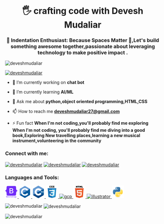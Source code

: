 <h1 align="center">🖐 crafting code with Devesh Mudaliar</h1>
<h3 align="center">📏 Indentation Enthusiast: Because Spaces Matter 🚀,Let's build something awesome together,passionate about leveraging technology to make positive impact .</h3>

<p align="left"> <img src="https://komarev.com/ghpvc/?username=deveshmudaliar&label=Profile%20views&color=0e75b6&style=flat" alt="deveshmudaliar" /> </p>

<p align="left"> <a href="https://twitter.com/deveshmudaliar" target="blank"><img src="https://img.shields.io/twitter/follow/deveshmudaliar?logo=twitter&style=for-the-badge" alt="deveshmudaliar" /></a> </p>

- 🔭 I’m currently working on **chat bot**

- 🌱 I’m currently learning **AI/ML**

- 💬 Ask me about **python,object oriented programming,HTML,CSS**

- 📫 How to reach me **deveshmudaliar27@gmail.com**

- ⚡ Fun fact **When I'm not coding,you'll probably find me exploring When I'm not coding, you'll probably find me diving into a good book,Exploring New travelling places,learning a new musical instrument,volunteering in the community**

<h3 align="left">Connect with me:</h3>
<p align="left">
<a href="https://twitter.com/deveshmudaliar" target="blank"><img align="center" src="https://raw.githubusercontent.com/rahuldkjain/github-profile-readme-generator/master/src/images/icons/Social/twitter.svg" alt="deveshmudaliar" height="30" width="40" /></a>
<a href="https://linkedin.com/in/deveshmudaliar" target="blank"><img align="center" src="https://raw.githubusercontent.com/rahuldkjain/github-profile-readme-generator/master/src/images/icons/Social/linked-in-alt.svg" alt="deveshmudaliar" height="30" width="40" /></a>
<a href="https://fb.com/deveshmudaliar" target="blank"><img align="center" src="https://raw.githubusercontent.com/rahuldkjain/github-profile-readme-generator/master/src/images/icons/Social/facebook.svg" alt="deveshmudaliar" height="30" width="40" /></a>
</p>

<h3 align="left">Languages and Tools:</h3>
<p align="left"> <a href="https://getbootstrap.com" target="_blank" rel="noreferrer"> <img src="https://raw.githubusercontent.com/devicons/devicon/master/icons/bootstrap/bootstrap-plain-wordmark.svg" alt="bootstrap" width="40" height="40"/> </a> <a href="https://www.cprogramming.com/" target="_blank" rel="noreferrer"> <img src="https://raw.githubusercontent.com/devicons/devicon/master/icons/c/c-original.svg" alt="c" width="40" height="40"/> </a> <a href="https://www.w3schools.com/cpp/" target="_blank" rel="noreferrer"> <img src="https://raw.githubusercontent.com/devicons/devicon/master/icons/cplusplus/cplusplus-original.svg" alt="cplusplus" width="40" height="40"/> </a> <a href="https://www.w3schools.com/css/" target="_blank" rel="noreferrer"> <img src="https://raw.githubusercontent.com/devicons/devicon/master/icons/css3/css3-original-wordmark.svg" alt="css3" width="40" height="40"/> </a> <a href="https://cloud.google.com" target="_blank" rel="noreferrer"> <img src="https://www.vectorlogo.zone/logos/google_cloud/google_cloud-icon.svg" alt="gcp" width="40" height="40"/> </a> <a href="https://www.w3.org/html/" target="_blank" rel="noreferrer"> <img src="https://raw.githubusercontent.com/devicons/devicon/master/icons/html5/html5-original-wordmark.svg" alt="html5" width="40" height="40"/> </a> <a href="https://www.adobe.com/in/products/illustrator.html" target="_blank" rel="noreferrer"> <img src="https://www.vectorlogo.zone/logos/adobe_illustrator/adobe_illustrator-icon.svg" alt="illustrator" width="40" height="40"/> </a> <a href="https://www.python.org" target="_blank" rel="noreferrer"> <img src="https://raw.githubusercontent.com/devicons/devicon/master/icons/python/python-original.svg" alt="python" width="40" height="40"/> </a> </p>

<p><img align="left" src="https://github-readme-stats.vercel.app/api/top-langs?username=deveshmudaliar&show_icons=true&locale=en&layout=compact" alt="deveshmudaliar" /></p>

<p>&nbsp;<img align="center" src="https://github-readme-stats.vercel.app/api?username=deveshmudaliar&show_icons=true&locale=en" alt="deveshmudaliar" /></p>

<p><img align="center" src="https://github-readme-streak-stats.herokuapp.com/?user=deveshmudaliar&" alt="deveshmudaliar" /></p>
